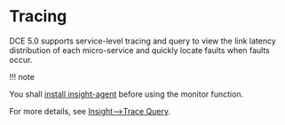 # Tracing

DCE 5.0 supports service-level tracing and query to view the link latency distribution of each micro-service and quickly locate faults when faults occur.

!!! note

You shall [install insight-agent](../../../../insight/quickstart/install/install-agent.md) before using the monitor function.

For more details, see [Insight-->Trace Query](../../../../insight/user-guide/data-query/trace.md).
